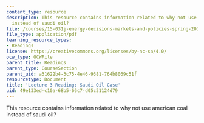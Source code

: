 ```yaml
---
content_type: resource
description: This resource contains information related to why not use american coal
  instead of saudi oil?
file: /courses/15-031j-energy-decisions-markets-and-policies-spring-2012/49e133edc10a68b566c7d05c31124d79_MIT15_031JS12_Saud_Oil_Cse.pdf
file_type: application/pdf
learning_resource_types:
- Readings
license: https://creativecommons.org/licenses/by-nc-sa/4.0/
ocw_type: OCWFile
parent_title: Readings
parent_type: CourseSection
parent_uid: a31622b4-3c75-4e46-9381-764b8069c51f
resourcetype: Document
title: 'Lecture 3 Reading: Saudi Oil Case'
uid: 49e133ed-c10a-68b5-66c7-d05c31124d79
---
```

This resource contains information related to why not use american coal instead of saudi oil?